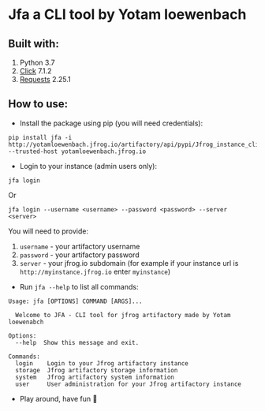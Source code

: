 # Jfa a CLI tool by Yotam loewenbach
## Built with:
1. Python 3.7
2. [Click](https://click.palletsprojects.com/en/7.x/) 7.1.2
3. [Requests](https://pypi.org/project/requests/) 2.25.1
## How to use:
* Install the package using pip (you will need credentials):
``` shell
pip install jfa -i http://yotamloewenbach.jfrog.io/artifactory/api/pypi/Jfrog_instance_cli/simple --trusted-host yotamloewenbach.jfrog.io
```
* Login to your instance (admin users only):
``` shell
jfa login
```
Or
```shell
jfa login --username <username> --password <password> --server <server>
```
You will need to provide:
1. `username` - your artifactory username
2. `password` - your artifactory password
3. `server` - your jfrog.io subdomain (for example if your instance url is `http://myinstance.jfrog.io` enter `myinstance`)
* Run `jfa --help` to list all commands:
```shell
Usage: jfa [OPTIONS] COMMAND [ARGS]...

  Welcome to JFA - CLI tool for jfrog artifactory made by Yotam loewenabch

Options:
  --help  Show this message and exit.

Commands:
  login    Login to your Jfrog artifactory instance
  storage  Jfrog artifactory storage information
  system   Jfrog artifactory system information
  user     User administration for your Jfrog artifactory instance
```
* Play around, have fun 🚀